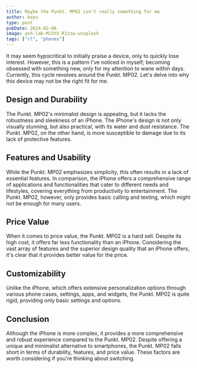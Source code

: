 ```yaml
---
title: Maybe the Punkt. MP02 isn't really something for me
author: koyu
type: post
pubDate: 2024-02-06
image: ash-lab-Mi5tb_R1zzw-unsplash
tags: ["rl", "phones"]
---
```


It may seem hypocritical to initially praise a device, only to quickly lose interest. However, this is a pattern I've noticed in myself; becoming obsessed with something new, only for my attention to wane within days. Currently, this cycle revolves around the Punkt. MP02. Let's delve into why this device may not be the right fit for me.

## Design and Durability

The Punkt. MP02's minimalist design is appealing, but it lacks the robustness and sleekness of an iPhone. The iPhone's design is not only visually stunning, but also practical, with its water and dust resistance. The Punkt. MP02, on the other hand, is more susceptible to damage due to its lack of protective features.

## Features and Usability

While the Punkt. MP02 emphasizes simplicity, this often results in a lack of essential features. In comparison, the iPhone offers a comprehensive range of applications and functionalities that cater to different needs and lifestyles, covering everything from productivity to entertainment. The Punkt. MP02, however, only provides basic calling and texting, which might not be enough for many users.

## Price Value

When it comes to price value, the Punkt. MP02 is a hard sell. Despite its high cost, it offers far less functionality than an iPhone. Considering the vast array of features and the superior design quality that an iPhone offers, it's clear that it provides better value for the price.

## Customizability

Unlike the iPhone, which offers extensive personalization options through various phone cases, settings, apps, and widgets, the Punkt. MP02 is quite rigid, providing only basic settings and options.

## Conclusion

Although the iPhone is more complex, it provides a more comprehensive and robust experience compared to the Punkt. MP02. Despite offering a unique and minimalist alternative to smartphones, the Punkt. MP02 falls short in terms of durability, features, and price value. These factors are worth considering if you're thinking about switching.